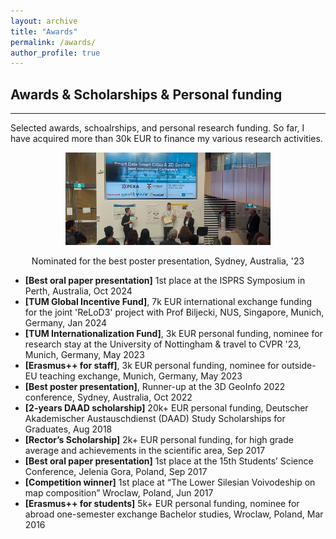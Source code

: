 ```yaml
---
layout: archive
title: "Awards"
permalink: /awards/
author_profile: true
---
```


## Awards & Scholarships & Personal funding
-----

Selected awards, schoalrships, and personal research funding. So far, I have acquired more than 30k EUR to finance my various research activities.

<p align="center">
    <img src="https://raw.githubusercontent.com/olafwysocki/olafwysocki.github.io/master/images/sydneyAward.jpeg" width="65%" title="OlafAtBalcony"/>
    <div class="caption" align="center">Nominated for the best poster presentation, Sydney, Australia, '23</div>
</p>

- **[Best oral paper presentation]** 1st place at the ISPRS Symposium in Perth, Australia, Oct 2024
- **[TUM Global Incentive Fund]**, 7k EUR international exchange funding for the joint 'ReLoD3' project with Prof Biljecki, NUS, Singapore, Munich, Germany, Jan 2024 
- **[TUM Internationalization Fund]**, 3k EUR personal funding, nominee for research stay at the University of Nottingham & travel to CVPR '23, Munich, Germany, May 2023 
- **[Erasmus++ for staff]**, 3k EUR personal funding, nominee for outside-EU teaching exchange, Munich, Germany, May 2023
- **[Best poster presentation]**, Runner-up at the 3D GeoInfo 2022 conference, Sydney, Australia, Oct 2022
- **[2-years DAAD scholarship]** 20k+ EUR personal funding, Deutscher Akademischer Austauschdienst (DAAD) Study Scholarships for Graduates, Aug 2018
- **[Rector’s Scholarship]** 2k+ EUR personal funding, for high grade average and achievements in the scientific area, Sep 2017
- **[Best oral paper presentation]** 1st place at the 15th Students’ Science Conference, Jelenia Gora, Poland, Sep 2017
- **[Competition winner]** 1st place at “The Lower Silesian Voivodeship on map composition” Wroclaw, Poland, Jun 2017
- **[Erasmus++ for students]** 5k+ EUR personal funding, nominee for abroad one-semester exchange Bachelor studies, Wroclaw, Poland, Mar 2016  
